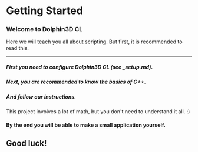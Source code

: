 # Getting Started

### Welcome to Dolphin3D CL

Here we will teach you all about scripting.
But first, it is recommended to read this.

---

##### First you need to configure Dolphin3D CL (see _setup.md).
##### Next, you are recommended to know the basics of C++.
##### And follow our instructions.

This project involves a lot of math,
but you don't need to understand it all. :)

#### By the end you will be able to make a small application yourself.

## Good luck!
